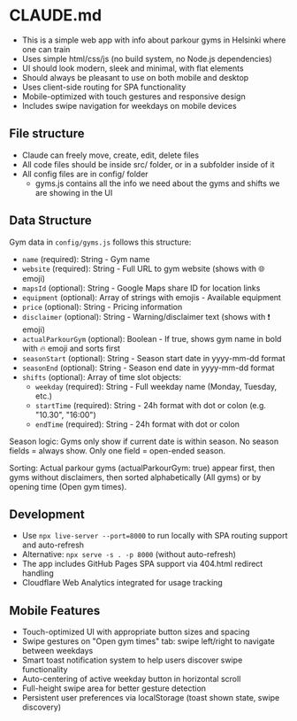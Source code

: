 # CLAUDE.md

- This is a simple web app with info about parkour gyms in Helsinki where one can train
- Uses simple html/css/js (no build system, no Node.js dependencies)
- UI should look modern, sleek and minimal, with flat elements
- Should always be pleasant to use on both mobile and desktop
- Uses client-side routing for SPA functionality
- Mobile-optimized with touch gestures and responsive design
- Includes swipe navigation for weekdays on mobile devices

## File structure

- Claude can freely move, create, edit, delete files
- All code files should be inside src/ folder, or in a subfolder inside of it
- All config files are in config/ folder
    - gyms.js contains all the info we need about the gyms and shifts we are showing in the UI

## Data Structure

Gym data in `config/gyms.js` follows this structure:
- `name` (required): String - Gym name
- `website` (required): String - Full URL to gym website (shows with 🌐 emoji)
- `mapsId` (optional): String - Google Maps share ID for location links
- `equipment` (optional): Array of strings with emojis - Available equipment
- `price` (optional): String - Pricing information 
- `disclaimer` (optional): String - Warning/disclaimer text (shows with ❗ emoji)
- `actualParkourGym` (optional): Boolean - If true, shows gym name in bold with 🔥 emoji and sorts first
- `seasonStart` (optional): String - Season start date in yyyy-mm-dd format
- `seasonEnd` (optional): String - Season end date in yyyy-mm-dd format
- `shifts` (optional): Array of time slot objects:
  - `weekday` (required): String - Full weekday name (Monday, Tuesday, etc.)
  - `startTime` (required): String - 24h format with dot or colon (e.g. "10.30", "16:00")
  - `endTime` (required): String - 24h format with dot or colon

Season logic: Gyms only show if current date is within season. No season fields = always show. Only one field = open-ended season.

Sorting: Actual parkour gyms (actualParkourGym: true) appear first, then gyms without disclaimers, then sorted alphabetically (All gyms) or by opening time (Open gym times).

## Development

- Use `npx live-server --port=8000` to run locally with SPA routing support and auto-refresh
- Alternative: `npx serve -s . -p 8000` (without auto-refresh)
- The app includes GitHub Pages SPA support via 404.html redirect handling
- Cloudflare Web Analytics integrated for usage tracking

## Mobile Features

- Touch-optimized UI with appropriate button sizes and spacing
- Swipe gestures on "Open gym times" tab: swipe left/right to navigate between weekdays
- Smart toast notification system to help users discover swipe functionality
- Auto-centering of active weekday button in horizontal scroll
- Full-height swipe area for better gesture detection
- Persistent user preferences via localStorage (toast shown state, swipe discovery)

